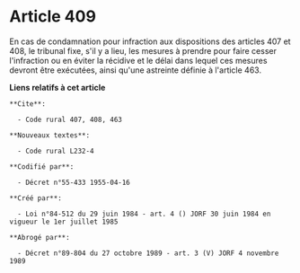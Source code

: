 # Article 409

En cas de condamnation pour infraction aux dispositions des articles 407 et 408, le tribunal fixe, s'il y a lieu, les mesures
à prendre pour faire cesser l'infraction ou en éviter la récidive et le délai dans lequel ces mesures devront être exécutées,
ainsi qu'une astreinte définie à l'article 463.

**Liens relatifs à cet article**

	**Cite**:

	  - Code rural 407, 408, 463

	**Nouveaux textes**:

	  - Code rural L232-4

	**Codifié par**:

	  - Décret n°55-433 1955-04-16

	**Créé par**:

	  - Loi n°84-512 du 29 juin 1984 - art. 4 () JORF 30 juin 1984 en vigueur le 1er juillet 1985

	**Abrogé par**:

	  - Décret n°89-804 du 27 octobre 1989 - art. 3 (V) JORF 4 novembre 1989
